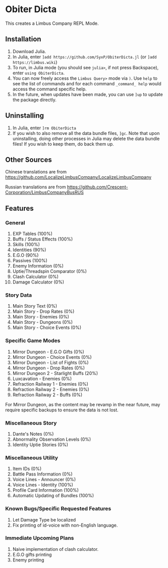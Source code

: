 # Obiter Dicta

This creates a Limbus Company REPL Mode.
 
## Installation

1. Download Julia.
2. In Julia, enter `]add https://github.com/SyxP/ObiterDicta.jl` (or `]add https://limbus.wiki`)
3. To run, in Julia mode (you should see `julia>`, if not press Backspace), enter `using ObiterDicta`. 
4. You can now freely access the `Limbus Query>` mode via `)`. Use `help` to see the list of commands and 
for each command `_command_ help` would access the command specific help.
5. In the future, when updates have been made, you can use `]up` to update the package directly. 

## Uninstalling

1. In Julia, enter `]rm ObiterDicta`
2. If you wish to also remove all the data bundle files, `]gc`. Note that upon uninstalling,
doing other processes in Julia may delete the data bundle files! If you wish to keep them,
do back them up.

## Other Sources

Chinese translations are from https://github.com/LocalizeLimbusCompany/LocalizeLimbusCompany

Russian translations are from https://github.com/Crescent-Corporation/LimbusCompanyBusRUS

## Features

### General

1. EXP Tables (100%)
2. Buffs / Status Effects (100%)
3. Skills (100%)
4. Identities (90%)
5. E.G.O (90%)
6. Passives (100%)
7. Enemy Information (0%)
8. Uptie/Threadspin Comparator (0%)
9. Clash Calculator (0%)
10. Damage Calculator (0%)

### Story Data 

1. Main Story Text (0%)
2. Main Story - Drop Rates (0%)
3. Main Story - Enemies (0%)
4. Main Story - Dungeons (0%)
5. Main Story - Choice Events (0%)

### Specific Game Modes

1. Mirror Dungeon - E.G.O Gifts (0%)
2. Mirror Dungeon - Choice Events (0%)
3. Mirror Dungeon - List of Fights (0%)
4. Mirror Dungeon - Drop Rates (0%)
5. Mirror Dungeon 2 - Starlight Buffs (20%)
6. Luxcavation - Enemies (0%)
7. Refraction Railway 1 - Enemies (0%)
8. Refraction Railway 2 - Enemies (0%)
9. Refraction Railway 2 - Buffs (0%)

For Mirror Dungeon, as the content may be revamp in the near future, may require specific backups to ensure the data is not lost.

### Miscellaneous Story

1. Dante's Notes (0%)
2. Abnormality Observation Levels (0%)
3. Identity Uptie Stories (0%)

### Miscellaneous Utility

1. Item IDs (0%)
2. Battle Pass Information (0%)
3. Voice Lines - Announcer (0%)
4. Voice Lines - Identity (100%)
5. Profile Card Information (100%)
6. Automatic Updating of Bundles (100%)

### Known Bugs/Specific Requested Features

1. Let Damage Type be localized
2. Fix printing of id-voice with non-English language.

### Immediate Upcoming Plans

1. Naive implementation of clash calculator.
2. E.G.O gifts printing
3. Enemy printing